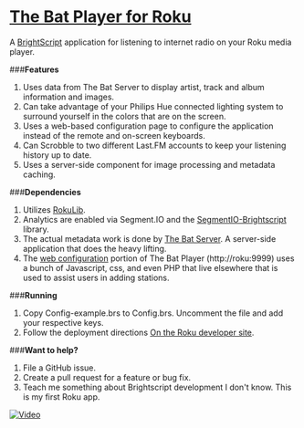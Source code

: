 [The Bat Player for Roku](http://thebatplayer.fm)
======================
A [BrightScript](http://sdkdocs.roku.com/display/sdkdoc/BrightScript+Language+Reference) application for listening to internet radio on your Roku media player.

###**Features**
1. Uses data from The Bat Server to display artist, track and album information and images.
2. Can take advantage of your Philips Hue connected lighting system to surround yourself in the colors that are on the screen.
3. Uses a web-based configuration page to configure the application instead of the remote and on-screen keyboards.
4. Can Scrobble to two different Last.FM accounts to keep your listening history up to date.
6. Uses a server-side component for image processing and metadata caching.

###**Dependencies**
1. Utilizes [RokuLib](https://github.com/dphang/roku-lib).
2. Analytics are enabled via Segment.IO and the [SegmentIO-Brightscript](https://github.com/gabek/SegmentIO-Brightscript) library.
3. The actual metadata work is done by [The Bat Server](https://github.com/gabek/TheBatPlayerServer).  A server-side application that does the heavy lifting.
4. The [web configuration](https://github.com/gabek/TheBatPlayerRoku/tree/master/html) portion of The Bat Player (http://roku:9999) uses a bunch of Javascript, css, and even PHP that live elsewhere that is used to assist users in adding stations.

###**Running**
1. Copy Config-example.brs to Config.brs.  Uncomment the file and add your respective keys.
2. Follow the deployment directions [On the Roku developer site](http://sdkdocs.roku.com/display/sdkdoc/Developer+Guide#DeveloperGuide-70LoadingandRunningyourApplicationWalkthrough).

###**Want to help?**
1. File a GitHub issue.
2. Create a pull request for a feature or bug fix.
3. Teach me something about Brightscript development I don't know.  This is my first Roku app.

[![Video](http://f.cl.ly/items/1O461y2v2N2D1k151Q0S/TheBatPlayerDemoGif.gif)](https://vimeo.com/112659447)
